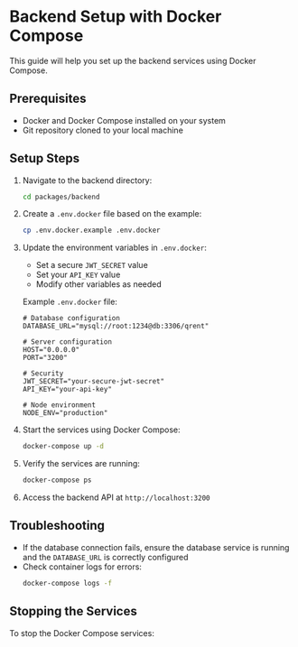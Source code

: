 # Backend Setup with Docker Compose

This guide will help you set up the backend services using Docker Compose.

## Prerequisites

- Docker and Docker Compose installed on your system
- Git repository cloned to your local machine

## Setup Steps

1. Navigate to the backend directory:
   ```bash
   cd packages/backend
   ```

2. Create a `.env.docker` file based on the example:
   ```bash
   cp .env.docker.example .env.docker
   ```

3. Update the environment variables in `.env.docker`:
   - Set a secure `JWT_SECRET` value
   - Set your `API_KEY` value
   - Modify other variables as needed

   Example `.env.docker` file:
   ```
   # Database configuration
   DATABASE_URL="mysql://root:1234@db:3306/qrent"

   # Server configuration
   HOST="0.0.0.0"
   PORT="3200"

   # Security
   JWT_SECRET="your-secure-jwt-secret"
   API_KEY="your-api-key"

   # Node environment
   NODE_ENV="production"
   ```

4. Start the services using Docker Compose:
   ```bash
   docker-compose up -d
   ```

5. Verify the services are running:
   ```bash
   docker-compose ps
   ```

6. Access the backend API at `http://localhost:3200`

## Troubleshooting

- If the database connection fails, ensure the database service is running and the `DATABASE_URL` is correctly configured
- Check container logs for errors:
  ```bash
  docker-compose logs -f
  ```

## Stopping the Services

To stop the Docker Compose services:
